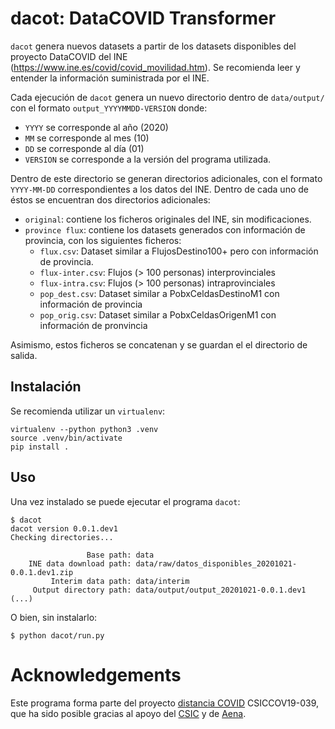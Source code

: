 # dacot: DataCOVID Transformer

`dacot` genera nuevos datasets a partir de los datasets disponibles del
proyecto DataCOVID del INE (https://www.ine.es/covid/covid_movilidad.htm). Se
recomienda leer y entender la información suministrada por el INE.

Cada ejecución de `dacot` genera un nuevo directorio dentro de `data/output/`
con el formato `output_YYYYMMDD-VERSION` donde:

 - `YYYY` se corresponde al año (2020)
 - `MM` se corresponde al mes (10)
 - `DD` se corresponde al día (01)
 - `VERSION` se corresponde a la versión del programa utilizada.

Dentro de este directorio se generan directorios adicionales, con el formato
`YYYY-MM-DD` correspondientes a los datos del INE. Dentro de cada uno de éstos
se encuentran dos directorios adicionales:

 - `original`: contiene los ficheros originales del INE, sin modificaciones.
 - `province flux`: contiene los datasets generados con información de
   provincia, con los siguientes ficheros:
     - `flux.csv`: Dataset similar a FlujosDestino100+ pero con información de
       provincia.
     - `flux-inter.csv`: Flujos (> 100 personas) interprovinciales
     - `flux-intra.csv`: Flujos (> 100 personas) intraprovinciales
     - `pop_dest.csv`: Dataset similar a PobxCeldasDestinoM1 con información de
       provincia
     - `pop_orig.csv`: Dataset similar a PobxCeldasOrigenM1 con información de
       pronvincia

Asimismo, estos ficheros se concatenan y se guardan el el directorio de salida.

## Instalación

Se recomienda utilizar un `virtualenv`:

    virtualenv --python python3 .venv
    source .venv/bin/activate
    pip install .

## Uso

Una vez instalado se puede ejecutar el programa `dacot`:

    $ dacot
    dacot version 0.0.1.dev1
    Checking directories...

                     Base path: data
        INE data download path: data/raw/datos_disponibles_20201021-0.0.1.dev1.zip
             Interim data path: data/interim
         Output directory path: data/output/output_20201021-0.0.1.dev1
    (...)

O bien, sin instalarlo:

    $ python dacot/run.py

# Acknowledgements

Este programa forma parte del proyecto [distancia
COVID](https://distancia-covid.csic.es/) CSICCOV19-039, que ha sido posible
gracias al apoyo del [CSIC](https:www.csic.es) y de [Aena](https://aena.es).
